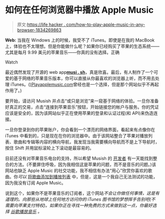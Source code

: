 # 如何在任何浏览器中播放 Apple Music

> 原文:[https://life hacker . com/how-to-play-apple-music-in-any-browser-1834269863](https://lifehacker.com/how-to-play-apple-music-in-any-browser-1834269863)

**Web:** 当我在 Windows 上的时候，我受不了 iTunes。即使是在我的 MacBook 上，体验也不太理想。但是你能做什么呢？如果你已经购买了苹果的生态系统——尤其是每月 9.99 美元的苹果音乐——你真的没有选择。正确

Watch

最近偶然发现了开源的 web app[**musi . sh**](https://musi.sh/)，真是欣喜。最后，有人制作了一个可爱的基于网络的苹果音乐版本，你可以直接从你最喜欢的浏览器上听，而不用去处理 iTunes。([)Playapplemusic.com](https://playapplemusic.com/)曾经也是一个选择，但是那个网站似乎不再起作用了。)

要开始，请访问 Musish 并点击“或只是浏览”来一窥基于网络的体验。一旦你准备好真正的交易，点击“连接到苹果音乐”按钮，开始链接您的帐户与服务。你的凭证应该是安全的，因为该网站似乎正在使用苹果的登录和认证过程(和 API)来伪造连接。

一旦你登录到你的苹果账户，你会看到一个漂亮的网络界面，看起来有点像你在 iTunes 中看到的，只是现在在你的浏览器中。由于该网站整合了苹果对播放列表、歌曲和专辑等内容的横向导航，我发现当我需要横向导航而不是上下导航时，按住 Shift 并用鼠标滚轮上下滚动是最容易的。

目前还没有对苹果音乐电台的支持，所以希望 Musish 的 [开发者](https://github.com/Musish/Musish) 有一天能找到整合的方法。(不要屏住呼吸，因为我相信这是苹果的问题，而不是音乐的问题。)该网站也缺乏 Apple Music 的社交功能，我不相信有办法“用心”欣赏你喜欢的歌曲。你*可以* [将歌曲添加到播放列表](https://9to5mac.com/2019/01/18/apple-music-web/) 中，但是，这是一个我自己无法测试的功能，因为我没有订阅 Apple Music。

说到这个，如果你不是苹果音乐的订阅者，这个网站*不会让你做任何事情，这是有道理的。向那些从地球上任何地方访问你的 iTunes 图书馆的梦想挥手告别吧(不需要向苹果支付特权)。如果你正在寻找一种免费的方式来做到这一点，你最好选择 [谷歌播放音乐](https://support.google.com/googleplaymusic/answer/1143668?hl=en) 。*